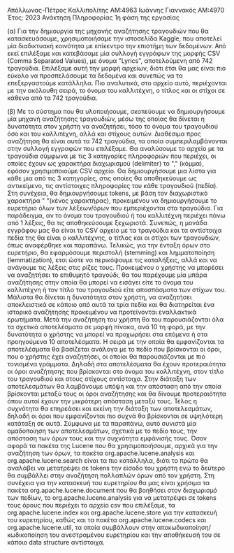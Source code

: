 Απόλλωνας-Πέτρος Καλλιπολίτης AM:4963
Ιωάννης Γιαννακός AM:4970
Έτος: 2023
Ανάκτηση Πληροφορίας
1η φάση της εργασίας


(α)
Για την δημιουργία της μηχανής αναζήτησης τραγουδιών που θα κατασκευάσουμε, χρησιμοποιήσαμε την ιστοσελίδα Kaggle, που αποτελεί μία διαδικτυακή κοινότητα με επίκεντρο την επιστήμη των δεδομένων. Από εκεί επιλέξαμε και κατεβάσαμε μία συλλογή εγγράφων της μορφής CSV (Comma Separated Values), με όνομα "Lyrics", αποτελούμενη από 742 τραγούδια. Επιλέξαμε αυτή την μορφή αρχείων, διότι έτσι θα μας είναι πιο εύκολο να προσπελάσουμε τα δεδομένα και συνεπώς να τα επεξεργαστούμε κατάλληλα. Πιο αναλυτικά, στο αρχείο αυτό, περιέχονται με την ακόλουθη σειρά, το όνομα του καλλιτέχνη, ο τίτλος και οι στίχοι σε κάθενα από τα 742 τραγούδια. 

(β)
Με το σύστημα που θα υλοποιήσουμε, σκοπεύουμε να δημιουργήσουμε μία μηχανή αναζήτησης τραγουδιών, μέσω της οποίας θα δίνεται η δυνατότητα στον χρήστη να αναζητήσει, τόσο το όνομα του τραγουδιού όσο και του καλλιτέχνη, αλλά και στίχους αυτών. Διαθέσιμα προς αναζήτηση θα είναι αυτά τα 742 τραγούδια, τα οποία συμπεριλαμβάνονται στην συλλογή εγγραφών που επιλέξαμε.
Θα αναλύσουμε το αρχείο με τα τραγούδια σύμφωνα με τις 3 κατηγορίες πληροφοριών που περιέχει, οι οποίες έχουν ως χαρακτήρα διαχωρισμού (delimiter) το "," (κόμμα), εφόσον χρησιμοποιούμε CSV αρχείο. Θα δημιουργήσουμε μια λίστα για κάθε μια από τις 3 κατηγορίες, στις οποίες θα αποθηκεύουμε ως αντικείμενο, τις αντίστοιχες πληροφορίες του κάθε τραγουδιού (πεδία). Στη συνέχεια, θα δημιουργήσουμε tokens, με βάση τον διαχωριστικό χαρακτήρα " "(κένος χαρακτήρας), προκειμένου να δημιουργήσουμε το ευρετήριο όλων των λέξεων/όρων που εμπεριέχονται στα τραγούδια. Για παράδειγμα, αν το όνομα του τραγουδιού ή του καλλιτέχνη περιέχει πάνω από 1 λέξεις, θα τις αποθηκεύσουμε ξεχωριστά. Συνεπώς, η μονάδα εγγράφου μας θα είναι το CSV αρχείο με τα τραγούδια και τα αντίστοιχα πεδία της θα είναι ο καλλιτέχνης, ο τίτλος και οι στίχοι των τραγουδιών, όπως αναφέρθηκε και παραπάνω. Τελικώς, για την ένταξη όρων στο ευρετήριο, θα εφαρμόσουμε περιστολή (stemming) και λημματοποίηση (lemmatization), ετσι ώστε να περικόψουμε τις καταλήξεις, αλλά και να ανάγουμε τις λέξεις στις ρίζες τους. 
Προκειμένου ο χρήστης να μπορέσει να αναζητήσει το επιθυμητό τραγούδι, θα του παρέχουμε μία μπάρα αναζήτησης στην οποία θα μπορεί να εισάγει είτε το όνομα του καλλιτέχνη ή τον τίτλο του τραγουδιού είτε αποσπάσματα των στίχων του. Μάλιστα θα δίνεται η δυνατότητα στον χρήστη, να αναζητήσει αποκλειστικά σε κάποιο από αυτά τα τρία πεδία και θα διατηρείται ένα ιστορικό αναζήτησης προκειμένου να προτείνονται εναλλακτικά ερωτήματα. 
Μετά την αναζήτηση του χρήστη θα του παρουσιάζονται όλα τα σχετικά αποτελέσματα σε μορφή πίνακα, ανά 10 τη φορά, με την δυνατότητα ο χρήστης να μπορεί να προχωρήσει στα επόμενα ή στα προηγούμενα 10 αποτελέσματα. Η σειρά με την οποία θα εμφανίζονται τα αποτελέσματα θα βασίζεται ανάλογα με το πεδίο που βρίσκονται οι όροι, που ο χρήστης έχει αναζητήσει, οι οποίοι θα παρουσιάζονται με πιο τονισμένα γράμματα. Δηλαδή στα αποτελέσματα θα έχουν προτεραιότητα οι όροι αναζήτησης που βρίσκονται στο όνομα του καλλιτέχνη, στον τίτλο του τραγουδιού και στους στίχους αντίστοιχα. Στην διάταξη των αποτελεσμάτων θα λαμβάνουμε υπόψη και την απόσταση από την οποία βρίσκονται μεταξύ τους οι όροι αναζήτησης και θα δίνουμε προτεραιότητα όπου αυτοί έχουν την μικρότερη απόσταση μεταξύ τους. Τέλος η συχνότητα θα επηρεάσει και εκείνη την διάταξη των αποτελεσμάτων, δηλαδή οι όροι που εμφανίζονται πιο συχνά θα βρίσκονται σε υψηλότερη κατάταξη σε αυτά. Σύμφωνα με τα παραπάνω, αυτό συνιστά μία ομαδοποίηση των αποτελεσμάτων, σχετικά με το πεδίο τους, την απόσταση των όρων τους και την συχνότητα εμφάνισής τους.
Όσον αφορά τα πακέτα της Lucene που θα χρησιμοποιήσουμε, αρχικά για την αναζήτηση των όρων, τα πακέτα org.apache.lucene.analysis και org.apache.lucene.search είναι τα πιο κατάλληλα, διότι το πρώτο θα αναλάβει να μετατρέψει σε tokens την είσοδο του χρήστη ενώ το δεύτερο θα συμβάλλει στην αναζήτηση πολλαπλών όρων από τον χρήστη. Στη συνέχεια για την κατασκευή του ευρετηρίου θα μας είναι χρήσιμα τα πακέτα org.apache.lucene.document που θα βοηθήσει στον διαχωρισμό των πεδίων, το org.apache.lucene.analysis για να μετατρέψει σε tokens τους όρους που περιέχει το αρχείο csv που επιλέξαμε, τα org.apache.lucene.index και org.apache.lucene.store για την κατασκευή του ευρετηρίου, καθώς και τα πακέτα org.apache.lucene.codecs και org.apache.lucene.util, τα οποία συμβάλλουν στην αποκωδικοποίηση/κωδικοποίηση του ανεστραμένου ευρετηρίου και την αποθήκευσή του σε κάποιο data structure αντίστοιχα.
